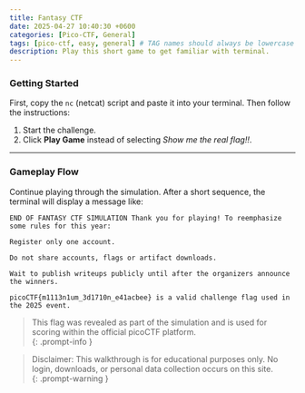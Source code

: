 ```yaml
---
title: Fantasy CTF 
date: 2025-04-27 10:40:30 +0600
categories: [Pico-CTF, General]
tags: [pico-ctf, easy, general] # TAG names should always be lowercase
description: Play this short game to get familiar with terminal.
---
```


### Getting Started

First, copy the `nc` (netcat) script and paste it into your terminal. Then follow the instructions:

1. Start the challenge.
2. Click **Play Game** instead of selecting *Show me the real flag!!*.

---

### Gameplay Flow

Continue playing through the simulation. After a short sequence, the terminal will display a message like:


```
END OF FANTASY CTF SIMULATION Thank you for playing! To reemphasize some rules for this year:

Register only one account.

Do not share accounts, flags or artifact downloads.

Wait to publish writeups publicly until after the organizers announce the winners.

picoCTF{m1113n1um_3d1710n_e41acbee} is a valid challenge flag used in the 2025 event.
```

> This flag was revealed as part of the simulation and is used for scoring within the official picoCTF platform.  
{: .prompt-info }

> Disclaimer: This walkthrough is for educational purposes only. No login, downloads, or personal data collection occurs on this site.  
{: .prompt-warning }
